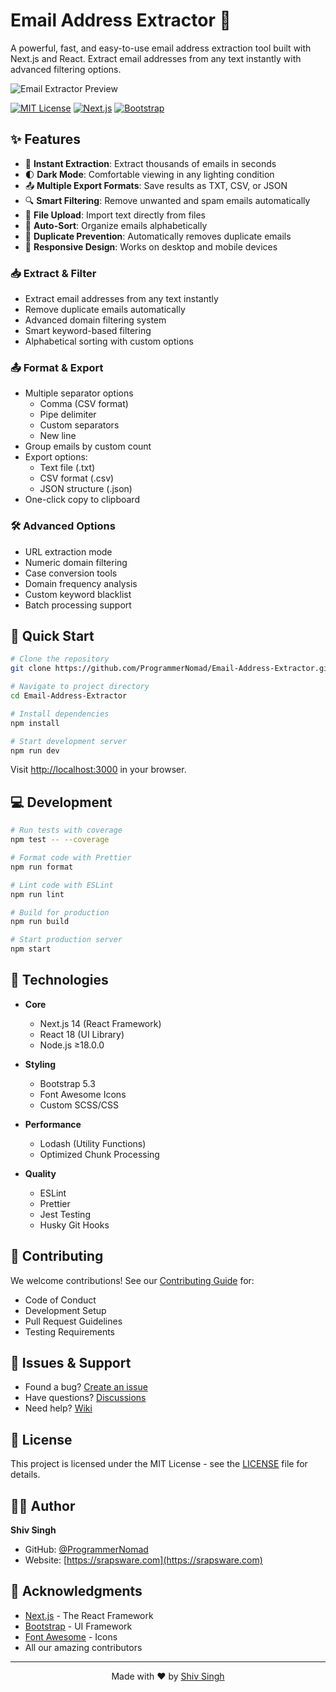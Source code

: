 # Email Address Extractor 📧

A powerful, fast, and easy-to-use email address extraction tool built with Next.js and React. Extract email addresses from any text instantly with advanced filtering options.

![Email Extractor Preview](public/img/social-preview.png)

[![MIT License](https://img.shields.io/badge/License-MIT-green.svg)](https://choosealicense.com/licenses/mit/)
[![Next.js](https://img.shields.io/badge/Next.js-14-black)](https://nextjs.org/)
[![Bootstrap](https://img.shields.io/badge/Bootstrap-5.3-purple)](https://getbootstrap.com/)

## ✨ Features

- 🚀 **Instant Extraction**: Extract thousands of emails in seconds
- 🌓 **Dark Mode**: Comfortable viewing in any lighting condition
- 📤 **Multiple Export Formats**: Save results as TXT, CSV, or JSON
- 🔍 **Smart Filtering**: Remove unwanted and spam emails automatically
- 💾 **File Upload**: Import text directly from files
- 🔄 **Auto-Sort**: Organize emails alphabetically
- 🎯 **Duplicate Prevention**: Automatically removes duplicate emails
- 📱 **Responsive Design**: Works on desktop and mobile devices

### 📥 Extract & Filter
- Extract email addresses from any text instantly
- Remove duplicate emails automatically
- Advanced domain filtering system
- Smart keyword-based filtering
- Alphabetical sorting with custom options

### 📤 Format & Export
- Multiple separator options
  - Comma (CSV format)
  - Pipe delimiter
  - Custom separators
  - New line
- Group emails by custom count
- Export options:
  - Text file (.txt)
  - CSV format (.csv)
  - JSON structure (.json)
- One-click copy to clipboard

### 🛠️ Advanced Options
- URL extraction mode
- Numeric domain filtering
- Case conversion tools
- Domain frequency analysis
- Custom keyword blacklist
- Batch processing support

## 🚀 Quick Start

```bash
# Clone the repository
git clone https://github.com/ProgrammerNomad/Email-Address-Extractor.git

# Navigate to project directory
cd Email-Address-Extractor

# Install dependencies
npm install

# Start development server
npm run dev
```

Visit [http://localhost:3000](http://localhost:3000) in your browser.

## 💻 Development

```bash
# Run tests with coverage
npm test -- --coverage

# Format code with Prettier
npm run format

# Lint code with ESLint
npm run lint

# Build for production
npm run build

# Start production server
npm start
```

## 🔧 Technologies

- **Core**
  - Next.js 14 (React Framework)
  - React 18 (UI Library)
  - Node.js ≥18.0.0

- **Styling**
  - Bootstrap 5.3
  - Font Awesome Icons
  - Custom SCSS/CSS

- **Performance**
  - Lodash (Utility Functions)
  - Optimized Chunk Processing

- **Quality**
  - ESLint
  - Prettier
  - Jest Testing
  - Husky Git Hooks

## 🤝 Contributing

We welcome contributions! See our [Contributing Guide](CONTRIBUTING.md) for:
- Code of Conduct
- Development Setup
- Pull Request Guidelines
- Testing Requirements

## 🐛 Issues & Support

- Found a bug? [Create an issue](https://github.com/ProgrammerNomad/Email-Address-Extractor/issues)
- Have questions? [Discussions](https://github.com/ProgrammerNomad/Email-Address-Extractor/discussions)
- Need help? [Wiki](https://github.com/ProgrammerNomad/Email-Address-Extractor/wiki)

## 📝 License

This project is licensed under the MIT License - see the [LICENSE](LICENSE) file for details.

## 👨‍💻 Author

**Shiv Singh**
- GitHub: [@ProgrammerNomad](https://github.com/ProgrammerNomad)
- Website: [https://srapsware.com](https://srapsware.com)

## 🙏 Acknowledgments

- [Next.js](https://nextjs.org/) - The React Framework
- [Bootstrap](https://getbootstrap.com/) - UI Framework
- [Font Awesome](https://fontawesome.com/) - Icons
- All our amazing contributors

---

<div align="center">
  Made with ❤️ by <a href="https://github.com/ProgrammerNomad">Shiv Singh</a>
</div>